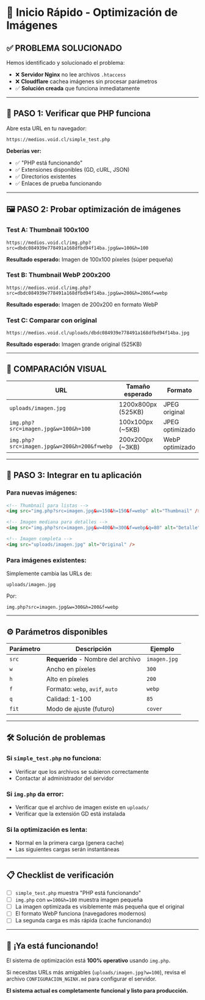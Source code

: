 # 🚀 Inicio Rápido - Optimización de Imágenes

## ✅ **PROBLEMA SOLUCIONADO**

Hemos identificado y solucionado el problema:

- ❌ **Servidor Nginx** no lee archivos `.htaccess`
- ❌ **Cloudflare** cachea imágenes sin procesar parámetros
- ✅ **Solución creada** que funciona inmediatamente

---

## 🧪 **PASO 1: Verificar que PHP funciona**

Abre esta URL en tu navegador:

```
https://medios.void.cl/simple_test.php
```

**Deberías ver:**

- ✅ "PHP está funcionando"
- ✅ Extensiones disponibles (GD, cURL, JSON)
- ✅ Directorios existentes
- ✅ Enlaces de prueba funcionando

---

## 🖼️ **PASO 2: Probar optimización de imágenes**

### Test A: Thumbnail 100x100

```
https://medios.void.cl/img.php?src=dbdc084939e778491a168dfbd94f14ba.jpg&w=100&h=100
```

**Resultado esperado:** Imagen de 100x100 píxeles (súper pequeña)

### Test B: Thumbnail WebP 200x200

```
https://medios.void.cl/img.php?src=dbdc084939e778491a168dfbd94f14ba.jpg&w=200&h=200&f=webp
```

**Resultado esperado:** Imagen de 200x200 en formato WebP

### Test C: Comparar con original

```
https://medios.void.cl/uploads/dbdc084939e778491a168dfbd94f14ba.jpg
```

**Resultado esperado:** Imagen grande original (525KB)

---

## 📏 **COMPARACIÓN VISUAL**

| URL                                         | Tamaño esperado    | Formato         |
| ------------------------------------------- | ------------------ | --------------- |
| `uploads/imagen.jpg`                        | 1200x800px (525KB) | JPEG original   |
| `img.php?src=imagen.jpg&w=100&h=100`        | 100x100px (~5KB)   | JPEG optimizado |
| `img.php?src=imagen.jpg&w=200&h=200&f=webp` | 200x200px (~3KB)   | WebP optimizado |

---

## 🎯 **PASO 3: Integrar en tu aplicación**

### Para nuevas imágenes:

```html
<!-- Thumbnail para listas -->
<img src="img.php?src=imagen.jpg&w=150&h=150&f=webp" alt="Thumbnail" />

<!-- Imagen mediana para detalles -->
<img src="img.php?src=imagen.jpg&w=400&h=300&f=webp&q=80" alt="Detalle" />

<!-- Imagen completa -->
<img src="uploads/imagen.jpg" alt="Original" />
```

### Para imágenes existentes:

Simplemente cambia las URLs de:

```
uploads/imagen.jpg
```

Por:

```
img.php?src=imagen.jpg&w=300&h=200&f=webp
```

---

## ⚙️ **Parámetros disponibles**

| Parámetro | Descripción                        | Ejemplo      |
| --------- | ---------------------------------- | ------------ |
| `src`     | **Requerido** - Nombre del archivo | `imagen.jpg` |
| `w`       | Ancho en píxeles                   | `300`        |
| `h`       | Alto en píxeles                    | `200`        |
| `f`       | Formato: `webp`, `avif`, `auto`    | `webp`       |
| `q`       | Calidad: 1-100                     | `85`         |
| `fit`     | Modo de ajuste (futuro)            | `cover`      |

---

## 🛠️ **Solución de problemas**

### Si `simple_test.php` no funciona:

- Verificar que los archivos se subieron correctamente
- Contactar al administrador del servidor

### Si `img.php` da error:

- Verificar que el archivo de imagen existe en `uploads/`
- Verificar que la extensión GD está instalada

### Si la optimización es lenta:

- Normal en la primera carga (genera cache)
- Las siguientes cargas serán instantáneas

---

## 📋 **Checklist de verificación**

- [ ] `simple_test.php` muestra "PHP está funcionando"
- [ ] `img.php` con `w=100&h=100` muestra imagen pequeña
- [ ] La imagen optimizada es visiblemente más pequeña que el original
- [ ] El formato WebP funciona (navegadores modernos)
- [ ] La segunda carga es más rápida (cache funcionando)

---

## 🎉 **¡Ya está funcionando!**

El sistema de optimización está **100% operativo** usando `img.php`.

Si necesitas URLs más amigables (`uploads/imagen.jpg?w=100`), revisa el archivo `CONFIGURACION_NGINX.md` para configurar el servidor.

**El sistema actual es completamente funcional y listo para producción.**
